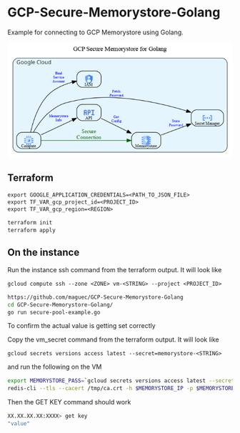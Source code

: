 # GCP-Secure-Memorystore-Golang

Example for connecting to GCP Memorystore using Golang.

![diagram](./docs/diagram.png)

## Terraform

```
export GOOGLE_APPLICATION_CREDENTIALS=<PATH_TO_JSON_FILE>
export TF_VAR_gcp_project_id=<PROJECT_ID>
export TF_VAR_gcp_region=<REGION>
```

```bash
terraform init
terraform apply
```

## On the instance

Run the instance ssh command from the terraform output.
It will look like

```
gcloud compute ssh --zone <ZONE> vm-<STRING> --project <PROJECT_ID>
```

```bash
https://github.com/maguec/GCP-Secure-Memorystore-Golang
cd GCP-Secure-Memorystore-Golang/
go run secure-pool-example.go
```

To confirm the actual value is getting set correctly

Copy the vm_secret command from the terraform output.
It will look like

```
gcloud secrets versions access latest --secret=memorystore-<STRING>
```

and run the following on the VM

```bash
export MEMORYSTORE_PASS=`gcloud secrets versions access latest --secret=memorystore-<STRING>`
redis-cli --tls --cacert /tmp/ca.crt -h $MEMORYSTORE_IP -p $MEMORYSTORE_PORT -a $MEMORYSTORE_PASS
```

Then the GET KEY command  should work

```bash
XX.XX.XX.XX:XXXX> get key
"value"
```


